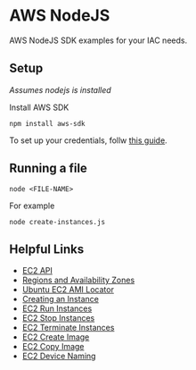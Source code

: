 # AWS NodeJS
AWS NodeJS SDK examples for your IAC needs.

## Setup
_Assumes nodejs is installed_

Install AWS SDK
```
npm install aws-sdk
```

To set up your credentials, follw [this guide](https://docs.aws.amazon.com/sdk-for-javascript/v2/developer-guide/loading-node-credentials-shared.html).

## Running a file
```
node <FILE-NAME>
```

For example
```
node create-instances.js 
```

## Helpful Links
- [EC2 API](https://docs.aws.amazon.com/AWSJavaScriptSDK/latest/AWS/EC2.html)
- [Regions and Availability Zones](https://docs.aws.amazon.com/AmazonRDS/latest/UserGuide/Concepts.RegionsAndAvailabilityZones.html)
- [Ubuntu EC2 AMI Locator](https://cloud-images.ubuntu.com/locator/ec2/)
- [Creating an Instance](https://docs.aws.amazon.com/sdk-for-javascript/v2/developer-guide/ec2-example-creating-an-instance.html)
- [EC2 Run Instances](https://docs.aws.amazon.com/AWSJavaScriptSDK/latest/AWS/EC2.html#runInstances-property)
- [EC2 Stop Instances](https://docs.aws.amazon.com/AWSJavaScriptSDK/latest/AWS/EC2.html#stopInstances-property)
- [EC2 Terminate Instances](https://docs.aws.amazon.com/AWSJavaScriptSDK/latest/AWS/EC2.html#terminateInstances-property)
- [EC2 Create Image](https://docs.aws.amazon.com/AWSJavaScriptSDK/latest/AWS/EC2.html#createImage-property)
- [EC2 Copy Image](https://docs.aws.amazon.com/AWSJavaScriptSDK/latest/AWS/EC2.html#copyImage-property)
- [EC2 Device Naming](https://docs.aws.amazon.com/AWSEC2/latest/UserGuide/device_naming.html)
